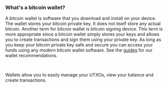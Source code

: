 ### What's a bitcoin wallet? 

A bitcoin wallet is software that you download and install on your device. The wallet stores
your bitcoin private key. It does not itself store any actual bitcoin. Another term for bitcoin wallet is 
bitcoin signing device. This term is more appropriate since a bitcoin wallet simply stores your keys and allows you
to create transactions and sign them using your private key. As long as you keep your bitcoin private key safe and secure you can access your funds using any modern bitcoin wallet software.
See the <ins><a href="/guides">guides</a></ins> for our wallet recommendations.

&nbsp;

Wallets allow you to easily manage your UTXOs, view your balance and create transactions. 
